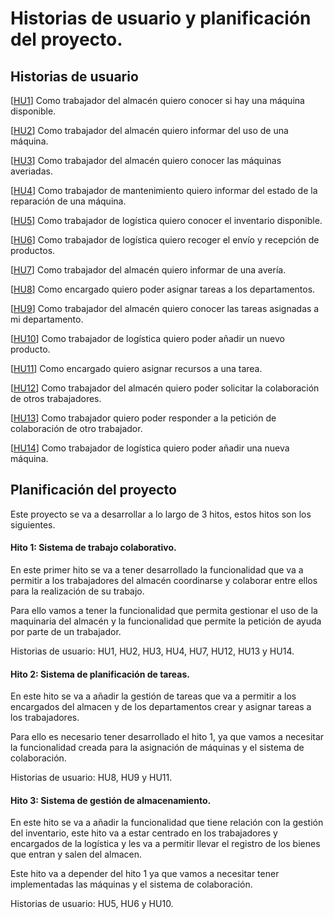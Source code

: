 # Historias de usuario y planificación del proyecto.

## Historias de usuario

[[HU1](https://github.com/antobalbis/CC-20-21-antoniobalbis/issues/6)] Como trabajador del almacén quiero conocer si hay una máquina disponible.

[[HU2](https://github.com/antobalbis/CC-20-21-antoniobalbis/issues/7)] Como trabajador del almacén quiero informar del uso de una máquina.

[[HU3](https://github.com/antobalbis/CC-20-21-antoniobalbis/issues/8)] Como trabajador del almacén quiero conocer las máquinas averiadas.

[[HU4](https://github.com/antobalbis/CC-20-21-antoniobalbis/issues/9)] Como trabajador de mantenimiento quiero informar del estado de la reparación de una máquina.

[[HU5](https://github.com/antobalbis/CC-20-21-antoniobalbis/issues/11)] Como trabajador de logística quiero conocer el inventario disponible.

[[HU6](https://github.com/antobalbis/CC-20-21-antoniobalbis/issues/12)] Como trabajador de logística quiero recoger el envío y recepción de productos.

[[HU7](https://github.com/antobalbis/CC-20-21-antoniobalbis/issues/19)] Como trabajador del almacén quiero informar de una avería.

[[HU8](https://github.com/antobalbis/CC-20-21-antoniobalbis/issues/20)] Como encargado quiero poder asignar tareas a los departamentos.

[[HU9](https://github.com/antobalbis/CC-20-21-antoniobalbis/issues/21)] Como trabajador del almacén quiero conocer las tareas asignadas a mi departamento.

[[HU10](https://github.com/antobalbis/CC-20-21-antoniobalbis/issues/23)] Como trabajador de logística quiero poder añadir un nuevo producto.

[[HU11](https://github.com/antobalbis/CC-20-21-antoniobalbis/issues/24)] Como encargado quiero asignar recursos a una tarea.

[[HU12](https://github.com/antobalbis/CC-20-21-antoniobalbis/issues/25)] Como trabajador del almacén quiero poder solicitar la colaboración de otros trabajadores.

[[HU13](https://github.com/antobalbis/CC-20-21-antoniobalbis/issues/26)] Como trabajador quiero poder responder a la petición de colaboración de otro trabajador.

[[HU14](https://github.com/antobalbis/CC-20-21-antoniobalbis/issues/27)] Como trabajador de logística quiero poder añadir una nueva máquina.

## Planificación del proyecto

Este proyecto se va a desarrollar a lo largo de 3 hitos, estos hitos son los siguientes.

#### Hito 1: Sistema de trabajo colaborativo.

En este primer hito se va a tener desarrollado la funcionalidad que va a permitir a los trabajadores del almacén coordinarse y colaborar entre ellos para la realización de su trabajo.

Para ello vamos a tener la funcionalidad que permita gestionar el uso de la maquinaria del almacén y la funcionalidad que permite la petición de ayuda por parte de un trabajador.

Historias de usuario: HU1, HU2, HU3, HU4, HU7, HU12, HU13 y HU14.

#### Hito 2: Sistema de planificación de tareas.

En este hito se va a añadir la gestión de tareas que va a permitir a los encargados del almacen y de los departamentos crear y asignar tareas a los trabajadores.

Para ello es necesario tener desarrollado el hito 1, ya que vamos a necesitar la funcionalidad creada para la asignación de máquinas y el sistema de colaboración.

Historias de usuario: HU8, HU9 y HU11.

#### Hito 3: Sistema de gestión de almacenamiento.

En este hito se va a añadir la funcionalidad que tiene relación con la gestión del inventario, este hito va a estar centrado en los trabajadores y encargados de la logística y les va a permitir llevar el registro de los bienes que entran y salen del almacen.

Este hito va a depender del hito 1 ya que vamos a necesitar tener implementadas las máquinas y el sistema de colaboración.

Historias de usuario: HU5, HU6 y HU10.
